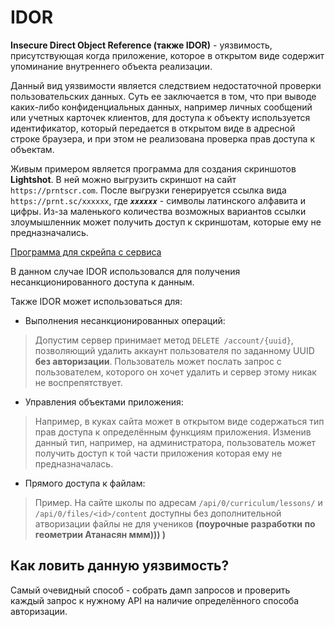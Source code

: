 # IDOR

**Insecure Direct Object Reference (также IDOR)** - уязвимость, присутствующая когда приложение, которое в открытом виде содержит упоминание внутреннего объекта реализации.

Данный вид уязвимости является следствием недостаточной проверки пользовательских данных. Суть ее заключается в том, что при выводе каких-либо конфиденциальных данных, например личных сообщений или учетных карточек клиентов, для доступа к объекту используется идентификатор, который передается в открытом виде в адресной строке браузера, и при этом не реализована проверка прав доступа к объектам.

Живым примером является программа для создания скриншотов **Lightshot**. В ней можно выгрузить скриншот на сайт ``https://prntscr.com``. После выгрузки генерируется ссылка вида `https://prnt.sc/xxxxxx`, где ***``xxxxxx``*** - символы латинского алфавита и цифры. Из-за маленького количества возможных вариантов ссылки злоумышленник может получить доступ к скриншотам, которые ему не предназначались.

[Программа для скрейпа с сервиса](https://github.com/mxrch/darkshot)

В данном случае IDOR использовался для получения несанкционированного доступа к данным.

Также IDOR может использоваться для:
* Выполнения несанкционированных операций:
> Допустим сервер принимает метод `DELETE /account/{uuid}`, позволяющий удалить аккаунт пользователя по заданному UUID **без авторизации**. Пользователь может послать запрос с пользователем, которого он хочет удалить и сервер этому никак не воспрепятствует.
* Управления объектами приложения:
> Например, в куках сайта может в открытом виде содержаться тип прав доступа к определённым функциям приложения. Изменив данный тип, например, на администратора, пользователь может получить доступ к той части приложения которая ему не предназначалась.
* Прямого доступа к файлам:
> Пример. На сайте школы  по адресам `/api/0/curriculum/lessons/` и `/api/0/files/<id>/content` доступны без дополнительной атворизации файлы не для учеников **(поурочные разработки по геометрии Атанасян ммм))) )**

## Как ловить данную уязвимость?

Самый очевидный способ - собрать дамп запросов и проверить каждый запрос к нужному API на наличие определённого способа авторизации. 